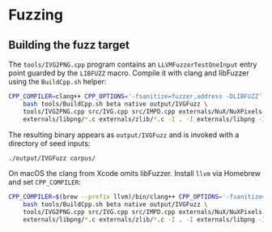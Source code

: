 # Fuzzing

## Building the fuzz target

The `tools/IVG2PNG.cpp` program contains an `LLVMFuzzerTestOneInput` entry point guarded by the `LIBFUZZ` macro. Compile it with clang and libFuzzer using the `BuildCpp.sh` helper:

```bash
CPP_COMPILER=clang++ CPP_OPTIONS='-fsanitize=fuzzer,address -DLIBFUZZ' \
    bash tools/BuildCpp.sh beta native output/IVGFuzz \
    tools/IVG2PNG.cpp src/IVG.cpp src/IMPD.cpp externals/NuX/NuXPixels.cpp \
    externals/libpng/*.c externals/zlib/*.c -I . -I externals/libpng -I externals/zlib
```

The resulting binary appears as `output/IVGFuzz` and is invoked with a directory of seed inputs:

```bash
./output/IVGFuzz corpus/
```

On macOS the clang from Xcode omits libFuzzer. Install `llvm` via Homebrew and set `CPP_COMPILER`:

```bash
CPP_COMPILER=$(brew --prefix llvm)/bin/clang++ CPP_OPTIONS='-fsanitize=fuzzer,address -DLIBFUZZ' \
    bash tools/BuildCpp.sh beta native output/IVGFuzz \
    tools/IVG2PNG.cpp src/IVG.cpp src/IMPD.cpp externals/NuX/NuXPixels.cpp \
    externals/libpng/*.c externals/zlib/*.c -I . -I externals/libpng -I externals/zlib
```

